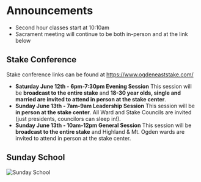 # Announcements

* Second hour classes start at 10:10am
* Sacrament meeting will continue to be both in-person and at the link below

## Stake Conference

Stake conference links can be found at https://www.ogdeneaststake.com/

* **Saturday June 12th - 6pm-7:30pm Evening Session**
  This session will be **broadcast to the entire stake** and **18-30 year olds, single and married are invited to attend
  in person at the stake center**.
* **Sunday June 13th - 7am-9am Leadership Session**
  This session will be **in person at the stake center**. All Ward and Stake Councils are invited (just presidents,
  councilors can sleep in!).
* **Sunday June 13th - 10am-12pm General Session**
  This session will be **broadcast to the entire stake** and Highland & Mt. Ogden wards are invited to attend in person
  at the stake center.

## Sunday School

![Sunday School](/uploads/sunday_school_through_june_27.jpeg)

